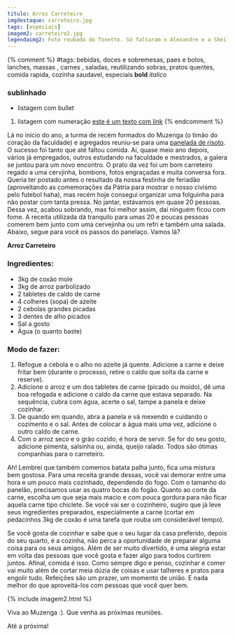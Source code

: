 ```yaml
---
titulo: Arroz Carreteiro
imgdestaque: carreteiro.jpg
tags: [especiais]
imagem2: carreteiro2.jpg
legendaimg2: Foto roubada do Tonetto. Só faltaram o Alexandre e a Sheila (fotógrafa) por ali.
---
```

{% comment %}
#tags: bebidas, doces e sobremesas, paes e bolos, lanches, massas , carnes , saladas, reutilizando sobras, pratos quentes, comida rapida, cozinha saudavel, especiais
**bold**
*italico*
### sublinhado
* listagem com bullet
1. listagem com numeração
[este é um texto com link](https://www.enderecodolink.com)
{% endcomment %}

Lá no início do ano, a turma de recém formados do Muzenga (o timão do coração da faculdade) e agregados reuniu-se para uma [panelada de risoto](https://www.enderecodolink.com). O sucesso foi tanto que até faltou comida. Aí, quase meio ano depois, vários já empregados, outros estudando na faculdade e mestrados, a galera se juntou para um novo encontro. O prato da vez foi um bom carreteiro regado a uma cervjinha, bombons, fotos engraçadas e muita conversa fora. Queria ter postado antes o resultado da nossa festinha de feriadão (aproveitando as comemorações da Pátria para mostrar o nosso civismo pelo futebol haha), mas recém hoje consegui organizar uma folguinha para não postar com tanta pressa. No jantar, estávamos em quase 20 pessoas. Dessa vez, acabou sobrando, mas foi melhor assim, daí ninguém ficou com fome. A receita utilizada dá tranquilo para umas 20 e poucas pessoas comerem bem junto com uma cervejinha ou um refri e também uma salada. Abaixo, segue para você os passos do panelaço. Vamos lá?

**Arroz Carreteiro**

### Ingredientes:

* 3kg de coxão mole
* 3kg de arroz parbolizado
* 2 tabletes de caldo de carne
* 4 colheres (sopa) de azeite
* 2 cebolas grandes picadas
* 3 dentes de alho picados
* Sal a gosto
* Água (o quanto baste)

### Modo de fazer:

1. Refogue a cebola e o alho no azeite já quente. Adicione a carne e deixe fritar bem (durante o processo, retire o caldo que solta da carne e reserve).
2. Adicione o arroz e um dos tabletes de carne (picado ou moído), dê uma boa refogada e adicione o caldo da carne que estava separado. Na sequência, cubra com água, acerte o sal, tampe a panela e deixe cozinhar.
3. De quando em quando, abra a panela e vá mexendo e cuidando o cozimento e o sal. Antes de colocar a água mais uma vez, adicione o outro caldo de carne.
4. Com o arroz seco e o grão cozido, é hora de servir. Se for do seu gosto, adicione pimenta, salsinha ou, ainda, queijo ralado. Todos são ótimas companhias para o carreteiro.

Ah! Lembrei que também comemos batata palha junto, fica uma mistura bem gostosa. Para uma receita grande dessas, você vai demorar entre uma hora e um pouco mais cozinhado, dependendo do fogo. Com o tamanho do panelão, precisamos usar as quatro bocas do fogão. Quanto ao corte da carne, escolha um que seja mais macio e com pouca gordura para não ficar aquela carne tipo chiclete. Se você vai ser o cozinheiro, sugiro que já leve seus ingredientes preparados, especialmente a carne (cortar em pedacinhos 3kg de coxão é uma tarefa que rouba um considerável tempo).

Se você gosta de cozinhar e sabe que o seu lugar da casa preferido, depois do seu quarto, é a cozinha, não perca a oportunidade de preparar alguma coisa para os seus amigos. Além de ser muito divertido, é uma alegria estar em volta das pessoas que você gosta e fazer algo para todos curtirem juntos. Afinal, comida é isso. Como sempre digo e penso, cozinhar e comer vai muito além de cortar meia dúzia de coisas e usar talheres e pratos para engolir tudo. Refeições são um prazer, um momento de união. E nada melhor do que aproveitá-los com pessoas que você quer bem.

{% include imagem2.html %}

Viva ao Muzenga :). Que venha as próximas reuniões.

Até a próxima!

